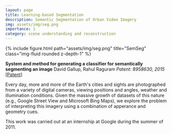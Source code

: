 ```yaml
---
layout: page
title: Learning-based Segmentation
description: Semantic Segmentation of Urban Video Imagery
img: assets/img/seg.png
importance: 1
category: scene understanding and reconstruction
---
```


<div class="row">
    <div class="col-sm mt-3 mt-md-0">
        {% include figure.html path="assets/img/seg.png" title="SemSeg" class="img-fluid rounded z-depth-1" %}
    </div>
</div>

<b>System and method for generating a classifier for semantically segmenting an image</b>
David Gallup, Rahul Raguram
<i>Patent: 8958630, 2015</i>
[<a href="https://patents.google.com/patent/US8958630B1/en">Patent</a>] 

Every day, more and more of the Earth's cities and sights are photographed from a variety of digital cameras, viewing positions and angles, weather and illumination conditions. Given the massive growth of datasets of this nature (e.g., Google Street View and Microsoft Bing Maps), we explore the problem of interpreting this imagery using a combination of apperance and geometry cues.

This work was carried out at an internship at Google during the summer of 2011. 


